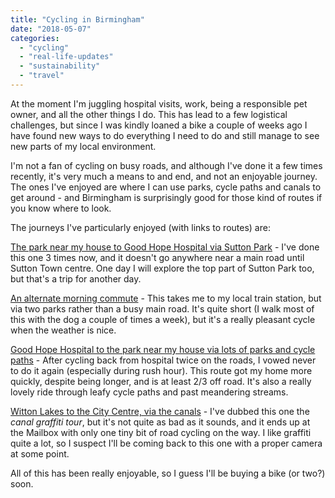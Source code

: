 ```yaml
---
title: "Cycling in Birmingham"
date: "2018-05-07"
categories: 
  - "cycling"
  - "real-life-updates"
  - "sustainability"
  - "travel"
---
```


At the moment I'm juggling hospital visits, work, being a responsible pet owner, and all the other things I do. This has lead to a few logistical challenges, but since I was kindly loaned a bike a couple of weeks ago I have found new ways to do everything I need to do and still manage to see new parts of my local environment.

I'm not a fan of cycling on busy roads, and although I've done it a few times recently, it's very much a means to and end, and not an enjoyable journey. The ones I've enjoyed are where I can use parks, cycle paths and canals to get around - and Birmingham is surprisingly good for those kind of routes if you know where to look.

The journeys I've particularly enjoyed (with links to routes) are:

[The park near my house to Good Hope Hospital via Sutton Park](https://www.strava.com/activities/1550520648) - I've done this one 3 times now, and it doesn't go anywhere near a main road until Sutton Town centre. One day I will explore the top part of Sutton Park too, but that's a trip for another day.

[An alternate morning commute](https://www.strava.com/activities/1546419813) - This takes me to my local train station, but via two parks rather than a busy main road. It's quite short (I walk most of this with the dog a couple of times a week), but it's a really pleasant cycle when the weather is nice.

[Good Hope Hospital to the park near my house via lots of parks and cycle paths](https://www.strava.com/activities/1553441909) - After cycling back from hospital twice on the roads, I vowed never to do it again (especially during rush hour). This route got my home more quickly, despite being longer, and is at least 2/3 off road. It's also a really lovely ride through leafy cycle paths and past meandering streams.

[Witton Lakes to the City Centre, via the canals](https://www.strava.com/activities/1555301820) - I've dubbed this one the _canal graffiti tour_, but it's not quite as bad as it sounds, and it ends up at the Mailbox with only one tiny bit of road cycling on the way. I like graffiti quite a lot, so I suspect I'll be coming back to this one with a proper camera at some point.

All of this has been really enjoyable, so I guess I'll be buying a bike (or two?) soon.
